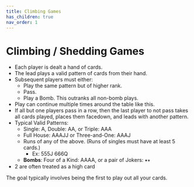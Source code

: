 ```yaml
---
title: Climbing Games
has_children: true
nav_order: 1
---
```


# Climbing / Shedding Games

- Each player is dealt a hand of cards.
- The lead plays a valid pattern of cards from their hand.
- Subsequent players must either:
    - Play the same pattern but of higher rank.
    - Pass.
    - Play a Bomb. This outranks all non-bomb plays.
- Play can continue multiple times around the table like this.
- If all but one players pass in a row, then the last player to not pass takes all cards played, places them facedown, and leads with another pattern.
- Typical Valid Patterns:
    - Single: <span class="card">A</span>, Double: <span class="card">A</span><span class="card">A</span>, or Triple: <span class="card">A</span><span class="card">A</span><span class="card">A</span>
    - Full House: <span class="card">A</span><span class="card">A</span><span class="card">A</span><span class="card">J</span><span class="card">J</span> or Three-and-One: <span class="card">A</span><span class="card">A</span><span class="card">A</span><span class="card">J</span>
    - Runs of any of the above. (Runs of singles must have at least 5 cards.)
      - Ex: <span class="card">5</span><span class="card">5</span><span class="card">5</span><span class="card">J</span> <span class="card">6</span><span class="card">6</span><span class="card">6</span><span class="card">Q</span>
    - **Bombs**: Four of a Kind: <span class="card">A</span><span class="card">A</span><span class="card">A</span><span class="card">A</span>, or a pair of Jokers: <span class="card">⭑</span><span class="card">⭒</span>
- 2 are often treated as a high card

The goal typically involves being the first to play out all your cards.

<!--
- Each player is dealt a hand of cards.
- The lead plays a valid pattern of cards from their hand.
- Subsequent players must either:
    - Play the same pattern but of higher rank.
    - Pass.
    - Play a Bomb. This outranks all non-bomb plays.
- Play can continue multiple times around the table like this.
- If all but one players pass in a row, then the last player to not pass takes all cards played, places them facedown, and leads with another pattern.
- Typical Valid Patterns:
    - Single: **[A]**, Double: **[A][A]**, or Triple: **[A][A][[A]**
    - Full House: **[A][A][A][J][J]** or Three-and-One: **[A][A][A][J]**
    - Runs of any of the above. (Runs of singles must have at least 5 cards.)
      - Ex: **[5][5][5][J]** **[6][6][6][Q]**
    - **Bombs**: Four of a Kind: **[A][A][A][A]**, or a pair of Jokers: **[⭑][⭒]**-->





